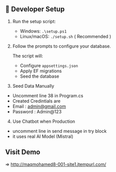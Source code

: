 ## 🔧 Developer Setup

1. Run the setup script:
   - Windows: `.\setup.ps1`
   - Linux/macOS: `./setup.sh` ( Recommended ) 

2. Follow the prompts to configure your database.

   The script will:
   - Configure `appsettings.json`
   - Apply EF migrations
   - Seed the database

3. Seed Data Manually
- Uncomment line 38 in Program.cs
- Created Credintials are
- Email : admin@gmail.com
- Password : Admin@123
4. Use Chatbot when Production
- uncomment line in send message in try block
- it uses real AI Model (Mistral)

## Visit Demo
=> http://maqmohamed8-001-site1.jtempurl.com/
